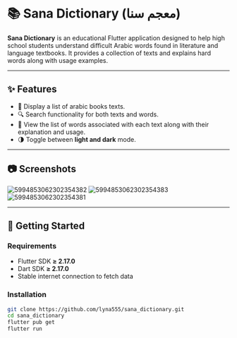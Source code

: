 # 📚 Sana Dictionary (معجم سنا)

**Sana Dictionary** is an educational Flutter application designed to help high school students understand difficult Arabic words found in literature and language textbooks. It provides a collection of texts and explains hard words along with usage examples.

---

## ✨ Features

- 📝 Display a list of arabic books texts.
- 🔍 Search functionality for both texts and words.
- 📖 View the list of words associated with each text along with their explanation and usage.
- 🌗 Toggle between **light and dark** mode.

---

## 📷 Screenshots

![5994853062302354382](https://github.com/user-attachments/assets/70eaec07-b3da-4f79-838a-181563cb270f)
![5994853062302354383](https://github.com/user-attachments/assets/2bd0d8e0-2dd0-4df5-ab6d-80f75a179364)
![5994853062302354381](https://github.com/user-attachments/assets/fe494532-3a6d-4dfb-b782-3095bde925c1)


---

## 🚀 Getting Started

### Requirements

- Flutter SDK **≥ 2.17.0**
- Dart SDK **≥ 2.17.0**
- Stable internet connection to fetch data

### Installation

```bash
git clone https://github.com/lyna555/sana_dictionary.git
cd sana_dictionary
flutter pub get
flutter run
